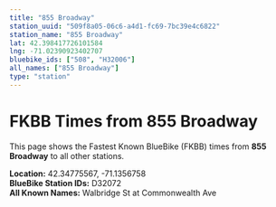 ```yaml
---
title: "855 Broadway"
station_uuid: "509f8a05-06c6-a4d1-fc69-7bc39e4c6822"
station_name: "855 Broadway"
lat: 42.398417726101584
lng: -71.02390923402707
bluebike_ids: ["508", "H32006"]
all_names: ["855 Broadway"]
type: "station"
---
```


# FKBB Times from 855 Broadway

This page shows the Fastest Known BlueBike (FKBB) times from **855 Broadway** to all other stations.

**Location:** 42.34775567, -71.1356758  
**BlueBike Station IDs:** D32072  
**All Known Names:** Walbridge St at Commonwealth Ave

